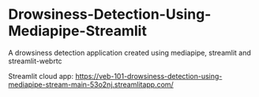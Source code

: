 # Drowsiness-Detection-Using-Mediapipe-Streamlit

A drowsiness detection application created using mediapipe, streamlit and streamlit-webrtc

Streamlit cloud app: https://veb-101-drowsiness-detection-using-mediapipe-stream-main-53o2nj.streamlitapp.com/

